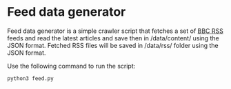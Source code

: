 # Feed data generator

Feed data generator is a simple crawler script that fetches a set of [BBC RSS](https://www.bbc.co.uk/news/10628494) feeds and read the latest articles and save then in /data/content/ using the JSON format. Fetched RSS files will be saved in /data/rss/ folder using the JSON format.

Use the following command to run the script:

```bash
python3 feed.py 
```
